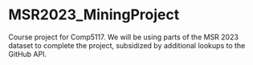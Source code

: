 # MSR2023_MiningProject
Course project for Comp5117. We will be using parts of the MSR 2023 dataset to complete the project, subsidized by additional lookups to the GitHub API.
